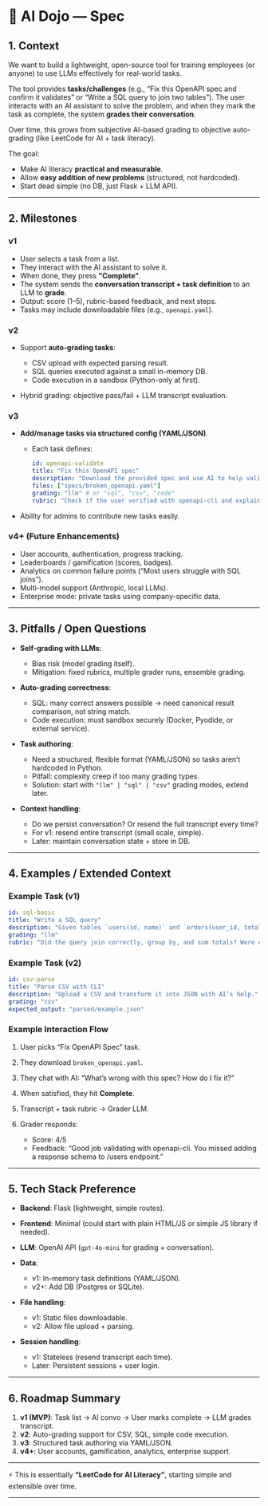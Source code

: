 
# 🥋 AI Dojo — Spec

## 1. Context

We want to build a lightweight, open-source tool for training employees (or anyone) to use LLMs effectively for real-world tasks.

The tool provides **tasks/challenges** (e.g., “Fix this OpenAPI spec and confirm it validates” or “Write a SQL query to join two tables”). The user interacts with an AI assistant to solve the problem, and when they mark the task as complete, the system **grades their conversation**.

Over time, this grows from subjective AI-based grading to objective auto-grading (like LeetCode for AI + task literacy).

The goal:

* Make AI literacy **practical and measurable**.
* Allow **easy addition of new problems** (structured, not hardcoded).
* Start dead simple (no DB, just Flask + LLM API).

---

## 2. Milestones

### **v1**

* User selects a task from a list.
* They interact with the AI assistant to solve it.
* When done, they press **"Complete"**.
* The system sends the **conversation transcript + task definition** to an LLM to **grade**.
* Output: score (1–5), rubric-based feedback, and next steps.
* Tasks may include downloadable files (e.g., `openapi.yaml`).

### **v2**

* Support **auto-grading tasks**:

  * CSV upload with expected parsing result.
  * SQL queries executed against a small in-memory DB.
  * Code execution in a sandbox (Python-only at first).
* Hybrid grading: objective pass/fail + LLM transcript evaluation.

### **v3**

* **Add/manage tasks via structured config (YAML/JSON)**.

  * Each task defines:

    ```yaml
    id: openapi-validate
    title: "Fix this OpenAPI spec"
    description: "Download the provided spec and use AI to help validate/fix it."
    files: ["specs/broken_openapi.yaml"]
    grading: "llm" # or "sql", "csv", "code"
    rubric: "Check if the user verified with openapi-cli and explained their process."
    ```
* Ability for admins to contribute new tasks easily.

### **v4+ (Future Enhancements)**

* User accounts, authentication, progress tracking.
* Leaderboards / gamification (scores, badges).
* Analytics on common failure points (“Most users struggle with SQL joins”).
* Multi-model support (Anthropic, local LLMs).
* Enterprise mode: private tasks using company-specific data.

---

## 3. Pitfalls / Open Questions

* **Self-grading with LLMs**:

  * Bias risk (model grading itself).
  * Mitigation: fixed rubrics, multiple grader runs, ensemble grading.

* **Auto-grading correctness**:

  * SQL: many correct answers possible → need canonical result comparison, not string match.
  * Code execution: must sandbox securely (Docker, Pyodide, or external service).

* **Task authoring**:

  * Need a structured, flexible format (YAML/JSON) so tasks aren’t hardcoded in Python.
  * Pitfall: complexity creep if too many grading types.
  * Solution: start with `"llm" | "sql" | "csv"` grading modes, extend later.

* **Context handling**:

  * Do we persist conversation? Or resend the full transcript every time?
  * For v1: resend entire transcript (small scale, simple).
  * Later: maintain conversation state + store in DB.

---

## 4. Examples / Extended Context

### Example Task (v1)

```yaml
id: sql-basic
title: "Write a SQL query"
description: "Given tables `users(id, name)` and `orders(user_id, total)`, write a query to return each user with their total spend."
grading: "llm"
rubric: "Did the query join correctly, group by, and sum totals? Were edge cases considered?"
```

### Example Task (v2)

```yaml
id: csv-parse
title: "Parse CSV with CLI"
description: "Upload a CSV and transform it into JSON with AI’s help."
grading: "csv"
expected_output: "parsed/example.json"
```

### Example Interaction Flow

1. User picks “Fix OpenAPI Spec” task.
2. They download `broken_openapi.yaml`.
3. They chat with AI: “What’s wrong with this spec? How do I fix it?”
4. When satisfied, they hit **Complete**.
5. Transcript + task rubric → Grader LLM.
6. Grader responds:

   * Score: 4/5
   * Feedback: “Good job validating with openapi-cli. You missed adding a response schema to /users endpoint.”

---

## 5. Tech Stack Preference

* **Backend**: Flask (lightweight, simple routes).
* **Frontend**: Minimal (could start with plain HTML/JS or simple JS library if needed).
* **LLM**: OpenAI API (`gpt-4o-mini` for grading + conversation).
* **Data**:

  * v1: In-memory task definitions (YAML/JSON).
  * v2+: Add DB (Postgres or SQLite).
* **File handling**:

  * v1: Static files downloadable.
  * v2: Allow file upload + parsing.
* **Session handling**:

  * v1: Stateless (resend transcript each time).
  * Later: Persistent sessions + user login.

---

## 6. Roadmap Summary

1. **v1 (MVP)**: Task list → AI convo → User marks complete → LLM grades transcript.
2. **v2**: Auto-grading support for CSV, SQL, simple code execution.
3. **v3**: Structured task authoring via YAML/JSON.
4. **v4+**: User accounts, gamification, analytics, enterprise support.

---

⚡️ This is essentially **“LeetCode for AI Literacy”**, starting simple and extensible over time.

---
